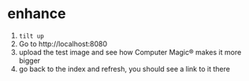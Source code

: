 # enhance

1. `tilt up`
1. Go to http://localhost:8080
1. upload the test image and see how Computer Magic® makes it more bigger
1. go back to the index and refresh, you should see a link to it there
